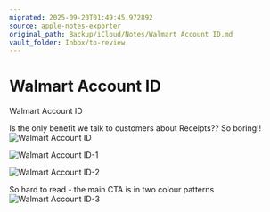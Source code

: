 ```yaml
---
migrated: 2025-09-20T01:49:45.972892
source: apple-notes-exporter
original_path: Backup/iCloud/Notes/Walmart Account ID.md
vault_folder: Inbox/to-review
---
```

# Walmart Account ID

Walmart Account ID

Is the only benefit we talk to customers about Receipts?? So boring!!
![Walmart Account ID](images/Walmart%20Account%20ID.jpeg)

![Walmart Account ID-1](images/Walmart%20Account%20ID-1.jpeg)

![Walmart Account ID-2](images/Walmart%20Account%20ID-2.jpeg)

So hard to read - the main CTA is in two colour patterns 
![Walmart Account ID-3](images/Walmart%20Account%20ID-3.jpeg)

